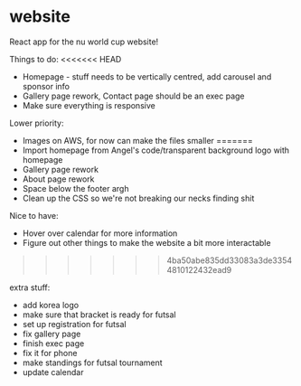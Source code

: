 # website
React app for the nu world cup website!

Things to do: 
<<<<<<< HEAD
- Homepage - stuff needs to be vertically centred, add carousel and sponsor info
- Gallery page rework, Contact page should be an exec page
- Make sure everything is responsive

Lower priority:
- Images on AWS, for now can make the files smaller
=======
- Import homepage from Angel's code/transparent background logo with homepage
- Gallery page rework
- About page rework
- Space below the footer argh
- Clean up the CSS so we're not breaking our necks finding shit


Nice to have:
- Hover over calendar for more information
- Figure out other things to make the website a bit more interactable
>>>>>>> 4ba50abe835dd33083a3de33544810122432ead9

extra stuff:
- add korea logo
- make sure that bracket is ready for futsal
- set up registration for futsal
- fix gallery page
- finish exec page
- fix it for phone
- make standings for futsal tournament
- update calendar